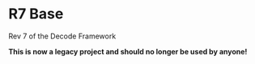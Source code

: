 # R7 Base

Rev 7 of the Decode Framework

**This is now a legacy project and should no longer be used by anyone!**
